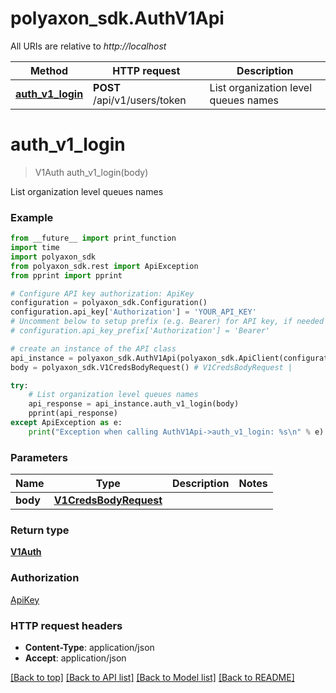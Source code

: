 # polyaxon_sdk.AuthV1Api

All URIs are relative to *http://localhost*

Method | HTTP request | Description
------------- | ------------- | -------------
[**auth_v1_login**](AuthV1Api.md#auth_v1_login) | **POST** /api/v1/users/token | List organization level queues names


# **auth_v1_login**
> V1Auth auth_v1_login(body)

List organization level queues names

### Example
```python
from __future__ import print_function
import time
import polyaxon_sdk
from polyaxon_sdk.rest import ApiException
from pprint import pprint

# Configure API key authorization: ApiKey
configuration = polyaxon_sdk.Configuration()
configuration.api_key['Authorization'] = 'YOUR_API_KEY'
# Uncomment below to setup prefix (e.g. Bearer) for API key, if needed
# configuration.api_key_prefix['Authorization'] = 'Bearer'

# create an instance of the API class
api_instance = polyaxon_sdk.AuthV1Api(polyaxon_sdk.ApiClient(configuration))
body = polyaxon_sdk.V1CredsBodyRequest() # V1CredsBodyRequest | 

try:
    # List organization level queues names
    api_response = api_instance.auth_v1_login(body)
    pprint(api_response)
except ApiException as e:
    print("Exception when calling AuthV1Api->auth_v1_login: %s\n" % e)
```

### Parameters

Name | Type | Description  | Notes
------------- | ------------- | ------------- | -------------
 **body** | [**V1CredsBodyRequest**](V1CredsBodyRequest.md)|  | 

### Return type

[**V1Auth**](V1Auth.md)

### Authorization

[ApiKey](../README.md#ApiKey)

### HTTP request headers

 - **Content-Type**: application/json
 - **Accept**: application/json

[[Back to top]](#) [[Back to API list]](../README.md#documentation-for-api-endpoints) [[Back to Model list]](../README.md#documentation-for-models) [[Back to README]](../README.md)

